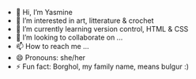 - 👋 Hi, I’m Yasmine
- 👀 I’m interested in art, litterature & crochet
- 🌱 I’m currently learning version control, HTML & CSS
- 💞️ I’m looking to collaborate on ...
- 📫 How to reach me ...
- 😄 Pronouns: she/her
- ⚡ Fun fact: Borghol, my family name, means bulgur :) 

<!---
Bor-ghol/Bor-ghol is a ✨ special ✨ repository because its `README.md` (this file) appears on your GitHub profile.
You can click the Preview link to take a look at your changes.
--->
